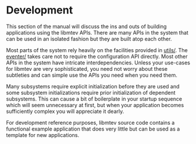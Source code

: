 # Development

This section of the manual will discuss the ins and outs of building applications
using the libmtev APIs.  There are many APIs in the system that can be used in
an isolated fashion but they are built atop each other.

Most parts of the system rely heavily on the facilities provided in
[utils/](https://github.com/circonus-labs/libmtev/tree/master/src/utils).
The [eventer/](https://github.com/circonus-labs/libmtev/tree/master/src/eventer)
takes care not to require the configuration API directly.  Most other APIs in
the system have intricate interdependencies.  Unless your use-cases for libmtev
are very sophisticated, you need not worry about these subtleties and can
simple use the APIs you need when you need them.

Many subsystems require explicit initialization before they are used and
some subsystem initializations require prior initialization of dependent
subsystems.  This can cause a bit of boilerplate in your startup sequence
which will seem unnecessary at first, but when your application becomes
sufficiently complex you will appreciate it dearly.

For development reference purposes, libmtev source code contains a functional
example application that does very little but can be used as a template for
new applications.
